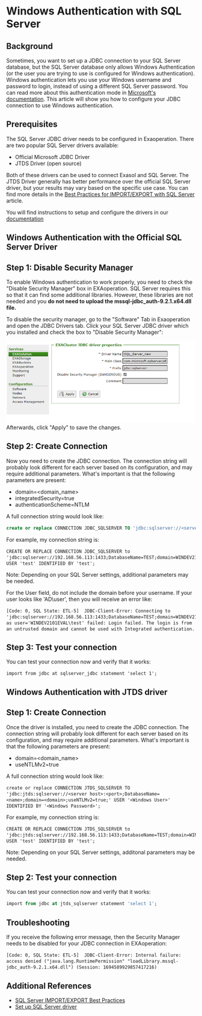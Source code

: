 # Windows Authentication with SQL Server 
## Background

Sometimes, you want to set up a JDBC connection to your SQL Server database, but the SQL Server database only allows Windows Authentication (or the user you are trying to use is configured for Windows authentication). Windows authentication lets you use your Windows username and password to login, instead of using a different SQL Server password. You can read more about this authentication mode in [Microsoft's documentation](https://docs.microsoft.com/en-us/sql/relational-databases/security/choose-an-authentication-mode?view=sql-server-ver15). This article will show you how to configure your JDBC connection to use Windows authentication. 

## Prerequisites

The SQL Server JDBC driver needs to be configured in Exaoperation. There are two popular SQL Server drivers available:

* Official Microsoft JDBC Driver
* JTDS Driver (open source)

Both of these drivers can be used to connect Exasol and SQL Server. The JTDS Driver generally has better performance over the official SQL Server driver, but your results may vary based on the specific use case. You can find more details in the [Best Practices for IMPORT/EXPORT with SQL Server](https://community.exasol.com/t5/connect-with-exasol/best-practices-for-import-export-with-sql-server/ta-p/215) article.

You will find instructions to setup and configure the drivers in our [documentation](https://docs.exasol.com/loading_data/connect_databases/sql_server.htm)

## Windows Authentication with the Official SQL Server Driver

## Step 1: Disable Security Manager

To enable Windows authentication to work properly, you need to check the "Disable Security Manager" box in EXAoperation. SQL Server requires this so that it can find some additional libraries. However, these libraries are not needed and you **do not need to upload the mssql-jdbc_auth-9.2.1.x64.dll file.**

To disable the security manager, go to the "Software" Tab in Exaoperation and open the JDBC Drivers tab. Click your SQL Server JDBC driver which you installed and check the box to "Disable Security Manager":

![](images/exa-Nico_0-1616081990498.png)Afterwards, click "Apply" to save the changes. 

## Step 2: Create Connection

Now you need to create the JDBC connection. The connection string will probably look different for each server based on its configuration, and may require additional parameters. What's important is that the following parameters are present: 

* domain=<domain_name>
* integratedSecurity=true
* authenticationScheme=NTLM

A full connection string would look like:


```sql
create or replace CONNECTION JDBC_SQLSERVER TO 'jdbc:sqlserver://<server host>:<port>;DatabaseName=<name>;domain=<domain>;integratedSecurity=true;authenticationScheme=NTLM' USER '<Windows User>' IDENTIFIED BY '<Windows Password>'; 
```
For example, my connection string is:


```markup
CREATE OR REPLACE CONNECTION JDBC_SQLSERVER to 'jdbc:sqlserver://192.168.56.113:1433;DatabaseName=TEST;domain=WINDEV2101EVAL;IntegratedSecurity=True;authenticationScheme=NTLM;' USER 'test' IDENTIFIED BY 'test';
```
Note: Depending on your SQL Server settings, additional parameters may be needed.

For the User field, do not include the domain before your username. If your user looks like 'AD\user', then you will receive an error like:


```markup
[Code: 0, SQL State: ETL-5]  JDBC-Client-Error: Connecting to 'jdbc:sqlserver://192.168.56.113:1433;DatabaseName=TEST;domain=WINDEV2101EVAL;IntegratedSecurity=True;authenticationScheme=NTLM;' as user='WINDEV2101EVAL\test' failed: Login failed. The login is from an untrusted domain and cannot be used with Integrated authentication.
```
## Step 3: Test your connection

You can test your connection now and verify that it works:


```markup
import from jdbc at sqlserver_jdbc statement 'select 1';
```
## Windows Authentication with JTDS driver

## Step 1: Create Connection

Once the driver is installed, you need to create the JDBC connection. The connection string will probably look different for each server based on its configuration, and may require additional parameters. What's important is that the following parameters are present: 

* domain=<domain_name>
* useNTLMv2=true

A full connection string would look like:


```markup
create or replace CONNECTION JTDS_SQLSERVER TO 'jdbc:jtds:sqlserver://<server host>:<port>;DatabaseName=<name>;domain=<domain>;useNTLMv2=true;' USER '<Windows User>' IDENTIFIED BY '<Windows Password>'; 
```
For example, my connection string is:


```markup
CREATE OR REPLACE CONNECTION JTDS_SQLSERVER to 'jdbc:jtds:sqlserver://192.168.56.113:1433;DatabaseName=TEST;domain=WINDEV2101EVAL;useNTLMv2=true;' USER 'test' IDENTIFIED BY 'test';
```
Note: Depending on your SQL Server settings, additonal parameters may be needed.

## Step 2: Test your connection

You can test your connection now and verify that it works:


```sql
import from jdbc at jtds_sqlserver statement 'select 1';
```
## Troubleshooting

If you receive the following error message, then the Security Manager needs to be disabled for your JDBC connection in EXAoperation:


```markup
[Code: 0, SQL State: ETL-5]  JDBC-Client-Error: Internal failure: access denied ("java.lang.RuntimePermission" "loadLibrary.mssql-jdbc_auth-9.2.1.x64.dll") (Session: 1694589929857417216)
```
## Additional References

* [SQL Server IMPORT/EXPORT Best Practices](https://community.exasol.com/t5/connect-with-exasol/best-practices-for-import-export-with-sql-server/ta-p/215)
* [Set up SQL Server driver](https://docs.exasol.com/loading_data/connect_databases/sql_server.htm)
